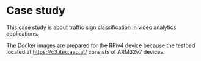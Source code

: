 # Case study


This case study is about traffic sign classification in video analytics applications.

The Docker images are prepared for the RPiv4 device because the testbed located at https://c3.itec.aau.at/ consists of ARM32v7 devices.
